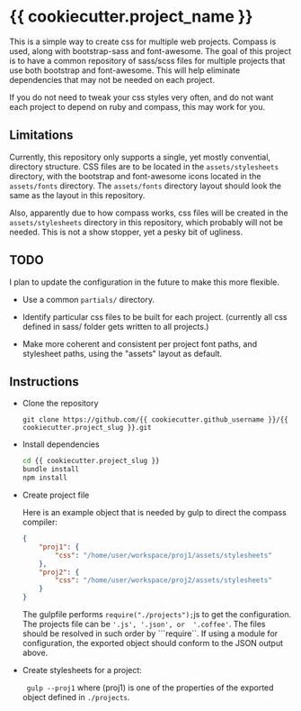 # {{ cookiecutter.project_name }}

This is a simple way to create css for multiple web projects. Compass is used, along with bootstrap-sass and font-awesome.  The goal of this project is to have a common repository of sass/scss files for multiple projects that use both bootstrap and font-awesome.  This will help eliminate dependencies that may not be needed on each project.

If you do not need to tweak your css styles very often, and do not want each project to depend on ruby and compass, this may work for you.

## Limitations
Currently, this repository only supports a single, yet mostly convential, directory structure.  CSS files are to be located in the ```assets/stylesheets``` directory, with the bootstrap and font-awesome icons located in the ```assets/fonts``` directory.  The ```assets/fonts``` directory layout should look the same as the layout in this repository.

Also, apparently due to how compass works, css files will be created in the ```assets/stylesheets``` directory in this repository, which probably will not be needed.  This is not a show stopper, yet a pesky bit of ugliness.


## TODO

I plan to update the configuration in the future to make this more flexible.

- Use a common ```partials/``` directory.

- Identify particular css files to be built for each project.
  (currently all css defined in sass/ folder gets written to all projects.)
  
- Make more coherent and consistent per project font paths, and stylesheet 
  paths, using the "assets" layout as default.
  
  
## Instructions

- Clone the repository

	```git clone https://github.com/{{ cookiecutter.github_username }}/{{ cookiecutter.project_slug }}.git```

- Install dependencies

	```sh
	cd {{ cookiecutter.project_slug }}
	bundle install
	npm install
	```
- Create project file

	Here is an example object that is needed by gulp to direct the 
	compass compiler:

	```json
	{
		"proj1": {
			"css": "/home/user/workspace/proj1/assets/stylesheets"
		},
		"proj2": {
			"css": "/home/user/workspace/proj2/assets/stylesheets"
		}
	}
	```

	The gulpfile performs ```require("./projects");```js to get the 
	configuration.  The projects file can be ```'.js', '.json', or 
	'.coffee'```.  The files should be resolved in such order 
	by ```require``.  If using a module for configuration, the exported 
	object should conform to the JSON output above.

- Create stylesheets for a project:

	``` gulp --proj1``` where (proj1) is one of the properties of the 
	exported object defined in ```./projects```.
	
